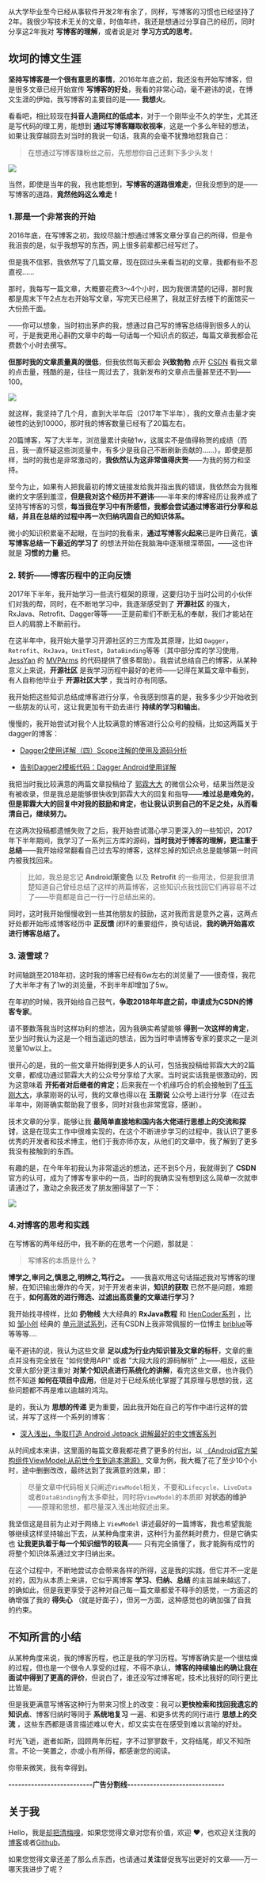 
从大学毕业至今已经从事软件开发2年有余了，同样，写博客的习惯也已经坚持了2年。我很少写技术无关的文章，时值年终，我还是想通过分享自己的经历，同时分享这2年我对 **写博客的理解**，或者说是对 **学习方式的思考**。

## 坎坷的博文生涯

**坚持写博客是一个很有意思的事情**，2016年年底之前，我还没有开始写博客，但是很多文章已经开始宣传 **写博客的好处**，我看的非常心动，毫不避讳的说，在博文生涯的伊始，我写博客的主要目的是—— **我想火**。

看看吧，相比较现在**抖音人造网红的低成本**，对于一个刚毕业不久的学生，尤其还是写代码的理工男，能想到 **通过写博客赚取收视率**，这是一个多么年轻的想法，如果让我穿越回去对当时的我说一句话，我真的会毫不犹豫地怼我自己：

> 在想通过写博客赚粉丝之前，先想想你自己还剩下多少头发！

![](https://upload-images.jianshu.io/upload_images/7293029-932f7b0f5f490d3a.png?imageMogr2/auto-orient/strip%7CimageView2/2/w/1240)

当然，即使是当年的我，我也能想到，**写博客的道路很难走**，但我没想到的是——写博客的道路，**竟然他妈这么难走！**

### 1.那是一个非常丧的开始

2016年底，在写博客之初，我绞尽脑汁想通过博客文章分享自己的所得，但是令我沮丧的是，似乎我想写的东西，网上很多前辈都已经写烂了。

但是我不信邪，我依然写了几篇文章，现在回过头来看当初的文章，我都有些不忍直视......

那时，我每写一篇文章，大概要花费3～4个小时，因为我很清楚的记得，那时我都是周末下午2点左右开始写文章，写完天已经黑了，我就正好去楼下的面馆买一大份热干面。

——你可以想象，当时初出茅庐的我，想通过自己写的博客总结得到很多人的认可，于是我更用心斟酌文章中的每一句话每一个知识点的叙述，每篇文章我都会花费数个小时去撰写。

**但那时我的文章质量真的很低**，但我依然每天都会 **兴致勃勃** 点开 [CSDN](https://www.csdn.net/) 看我文章的点击量，残酷的是，往往一周过去了，我新发布的文章点击量甚至还不到——100。

![](https://upload-images.jianshu.io/upload_images/7293029-4c66809fb364a158.png?imageMogr2/auto-orient/strip%7CimageView2/2/w/1240)


就这样，我坚持了几个月，直到大半年后（2017年下半年），我的文章点击量才突破性的达到10000，那时我的博客数量已经有了20篇左右。

20篇博客，写了大半年，浏览量累计突破1w，这属实不是值得称贺的成绩（而且，我一直怀疑这些浏览量中，有多少是我自己不断刷新贡献的......）。即使是那样，当时的我也是非常激动的，**我依然认为这非常值得庆贺**——为我的努力和坚持。

至今为止，如果有人把我最初的博文链接发给我并指出我的错误，我依然会为我稚嫩的文字感到羞涩，**但是我对这个经历并不避讳**——半年来的博客经历让我养成了坚持写博客的习惯，**每当我在学习中有所感悟，我都会尝试通过博客进行分享和总结，并且在总结的过程中再一次归纳巩固自己的知识体系。**

微小的知识积累毫不起眼，在当时的我看来，**通过写博客火起来**已是昨日黄花，**该写博客总结一下最近的学习了** 的想法开始在我脑海中逐渐根深蒂固，——这也许就是 **习惯的力量** 把。

### 2. 转折——博客历程中的正向反馈

2017年下半年，我开始学习一些流行框架的原理，这要归功于当时公司的小伙伴们对我的帮，同时，在不断地学习中，我逐渐感受到了 **开源社区** 的强大，RxJava、Retrofit、Dagger等等——正是前辈们不断无私的奉献，我们才能站在巨人的肩膀上不断前行。

在这半年中，我开始大量学习开源社区的三方库及其原理，比如 `Dagger`，`Retrofit`、`RxJava`，`UnitTest`，`DataBinding`等等（其中部分库的学习使用，[JessYan](https://github.com/JessYanCoding) 的 [MVPArms](https://github.com/JessYanCoding/MVPArms) 的代码提供了很多帮助）。我尝试总结自己的博客，从某种意义上来说，**开源社区** 是我学习历程中最好的老师——记得在某篇文章中看到，有人自称他毕业于 **开源社区大学** ，我当时亦有同感。
 
我开始把这些知识总结成博客进行分享，令我感到惊喜的是，我多多少少开始收到一些朋友的认可，这让我更加有干劲去进行 **持续的学习和输出**。

慢慢的，我开始尝试对我个人比较满意的博客进行公众号的投稿，比如这两篇关于dagger的博客：

* [Dagger2使用详解（四）Scope注解的使用及源码分析](https://blog.csdn.net/mq2553299/article/details/73414710)

* [告别Dagger2模板代码：Dagger Android使用详解](https://blog.csdn.net/mq2553299/article/details/77485800)

我把当时我比较满意的两篇文章投稿给了 [郭霖大大](https://blog.csdn.net/guolin_blog/) 的微信公众号，结果当然是没有被收录，但是我总是能够很快收到郭霖大大的回复和指导——**难过总是难免的，但是郭霖大大的回复中对我的鼓励和肯定，也让我认识到自己的不足之处，从而看清自己，继续努力。**

在这两次投稿都遗憾失败了之后，我开始尝试潜心学习更深入的一些知识，2017年下半年期间，我学习了一系列三方库的源码，**当时我对于博客的理解，更注重于总结**——我开始经常翻看自己过去写的博客，这样忘掉的知识点总是能够第一时间内被我找回来。

> 比如，我总是忘记 **Android渐变色** 以及 **Retrofit** 的一些用法，但是我很清楚知道自己曾经总结了这样的两篇博客，这些知识点我找回它们再容易不过了——毕竟都是自己一行一行总结出来的。

同时，这时我开始慢慢收到一些其他朋友的鼓励，这对我而言是意外之喜，这两点好处都开始形成博客经历中 **正反馈** 闭环的重要组件，换句话说，**我的确开始喜欢进行博客总结了。**

### 3. 滚雪球？

时间轴跳至2018年初，这时我的博客已经有6w左右的浏览量了——很奇怪，我花了大半年才有了1w的浏览量，不到半年却增加了5w。

在年初的时候，我开始给自己鼓气，**争取2018年年底之前，申请成为CSDN的博客专家**。

请不要数落我当时这样功利的想法，因为我确实希望能够 **得到一次这样的肯定**，至少当时我认为这是一个相当遥远的想法，因为当时申请博客专家的要求之一是浏览量10w以上。

很开心的是，我的一些文章开始得到更多人的认可，包括我投稿给郭霖大大的2篇文章，都成功通过郭霖大大的公众号分享给了大家。当时说实话我是很激动的，因为这意味着 **开拓者对后继者的肯定**；后来我在一个机缘巧合的机会接触到了[任玉刚大大](https://blog.csdn.net/singwhatiwanna/)，承蒙刚哥的认可，我的文章也得以在 **玉刚说** 公众号上进行分享（在过去半年中，刚哥确实帮助我了很多，同时对我也非常宽容，感谢）。
 
技术文章的分享，能够让我 **最简单直接地和国内各大佬进行思想上的交流和探讨**，这是在现实工作中很难实现的，在这个不断进步学习的过程中，我认识了更多优秀的开发者和技术博主，他们于我亦师亦友，从他们的文章中，我了解到了更多我没有接触到的东西。

有趣的是，在今年年初我认为非常遥远的想法，还不到5个月，我就得到了 **CSDN** 官方的认可，成为了博客专家中的一员，当时的我确实没有想到这么简单一次就申请通过了，激动之余我还发了朋友圈得瑟了一下：

![](https://upload-images.jianshu.io/upload_images/7293029-2de727f9bd483aae.png?imageMogr2/auto-orient/strip%7CimageView2/2/w/1240)

### 4.对博客的思考和实践

在写博客的两年经历中，我不断的在思考一个问题，那就是：

> 写博客的本质是什么？

**博学之,审问之,慎思之,明辨之,笃行之。** ——我喜欢用这句话描述我对写博客的理解，在知识输出爆炸的今天，对于开发者来讲，**知识的获取** 已然不是问题，难题在于，**如何高效的进行筛选、过滤出高质量的文章进行学习？**

我开始找寻榜样，比如 **扔物线** 大大经典的 **RxJava教程** 和 [HenCoder系列](https://hencoder.com/) ，比如 [邹小创](https://www.jianshu.com/u/b9c5c66b6a08) 经典的 [单元测试系列](https://www.jianshu.com/u/b9c5c66b6a08)，还有CSDN上我非常佩服的一位博主 [briblue](https://me.csdn.net/briblue)等等等等....

毫不避讳的说，我认为这些文章 **足以成为行业内知识普及文章的标杆**，文章的重点并没有完全放在 "如何使用API" 或者 "大段大段的源码解析" 上——相反，这些文章大部分更注重对 **对某个知识点进行系统化的讲解**，看完这些文章，也许我仍然不知道 **如何在项目中应用**，但是对于已经系统化掌握了其原理与思想的我，这些问题都不再是难以逾越的鸿沟。

是的，我认为 **思想的传递** 更为重要，因此我开始在自己的写作中进行这样的尝试，并写了这样一个系列的博客：

* [深入浅出，争取打造 Android Jetpack 讲解最好的中文博客系列](https://blog.csdn.net/mq2553299/column/info/24151)

从时间成本来讲，这里面的每篇文章我都花费了更多的付出，以 [《Android官方架构组件ViewModel:从前世今生到追本溯源》](https://blog.csdn.net/mq2553299/article/details/84730135) 文章为例，我大概了花了至少10个小时，途中删删改改，最终达到了我满意的效果，即：

> 尽量文章中代码相关只阐述`ViewModel`相关，不要和`Lifecycle`、`LiveData`或者`DataBinding`有太多牵扯，同时将`ViewModel`的本质即 **对状态的维护** ——原理和思想，都尽量深入浅出地叙述出来。

我坚信这是目前为止对于网络上 `ViewModel` 讲述最好的一篇博客，我也希望我能够继续这样坚持输出下去，从某种角度来讲，这种行为虽然耗时费力，但是它确实也 **让我更执着于每一个知识细节的较真**—— 只有完全搞懂了，我才能胸有成竹的将整个知识体系通过文字归纳出来。

在这个过程中，不断地尝试亦会带来各样的所得，这是我的实践，但它并不一定是对的，因为从本质上来讲，它似乎离博客 **学习、归纳、总结** 的主旨越来越远了，的确如此，但是我更享受于这种对自己每一篇文章都爱不释手的感觉，一方面这的确增强了我的 **得失心** （就是好面子），但另一方面，这种感觉也的确加强了自我的约束。

## 不知所言的小结

从某种角度来说，我的博客历程，也正是我的学习历程。写博客确实是一个很枯燥的过程，但也是一个很令人享受的过程，不得不承认，**博客的持续输出的确让我在面试中得到了更高的评价**，但说白了，谁还没写过博客呢，技术比我好的同行更比比皆是。

但是我更满意写博客这种行为带来习惯上的改变：我可以**更快检索和找回我遗忘的知识点**、博客归纳时等同于 **系统地复习** 一遍、和更多优秀的同行进行 **思想上的交流** ，这些东西都是语言描述难以夸大，却又实实在在感受到难以言喻的好处。

时光飞逝，逝者如斯，回顾两年历程，字不过寥寥数千，文将结尾，却又不知所言。不论一笑置之，亦或小有所得，都感谢您的阅读。

你带来微笑，我有幸得到。

**--------------------------广告分割线------------------------------**

## 关于我

Hello，我是[却把清梅嗅](https://github.com/qingmei2)，如果您觉得文章对您有价值，欢迎 ❤️，也欢迎关注我的[博客](https://www.jianshu.com/u/df76f81fe3ff)或者[Github](https://github.com/qingmei2)。

如果您觉得文章还差了那么点东西，也请通过**关注**督促我写出更好的文章——万一哪天我进步了呢？
